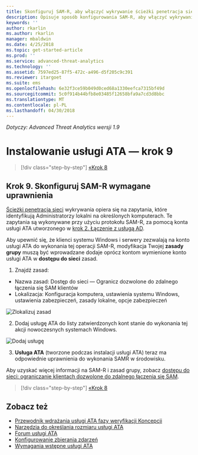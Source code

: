 ```yaml
---
title: Skonfiguruj SAM-R, aby włączyć wykrywanie ścieżki penetracja sieci w Advanced Threat Analytics | Dokumentacja firmy Microsoft
description: Opisuje sposób konfigurowania SAM-R, aby włączyć wykrywanie ścieżki penetracja sieci w Advanced Threat Analytics (ATA)
keywords: ''
author: rkarlin
ms.author: rkarlin
manager: mbaldwin
ms.date: 4/25/2018
ms.topic: get-started-article
ms.prod: ''
ms.service: advanced-threat-analytics
ms.technology: ''
ms.assetid: 7597ed25-87f5-472c-a496-d5f205c9c391
ms.reviewer: itargoet
ms.suite: ems
ms.openlocfilehash: 6e32f3ce59b049d0ced68a1330eefca7315bf49d
ms.sourcegitcommit: 5c0f914b44bfb8e03485f12658bfa9a7cd3d8bbc
ms.translationtype: MT
ms.contentlocale: pl-PL
ms.lasthandoff: 04/30/2018
---
```

*Dotyczy: Advanced Threat Analytics wersji 1.9*

# <a name="install-ata---step-9"></a>Instalowanie usługi ATA — krok 9

>[!div class="step-by-step"]
[«Krok 8](install-ata-step7.md)

## <a name="step-9-configure-sam-r-required-permissions"></a>Krok 9. Skonfiguruj SAM-R wymagane uprawnienia

[Ścieżki penetracja sieci](use-case-lateral-movement-path.md) wykrywania opiera się na zapytania, które identyfikują Administratorzy lokalni na określonych komputerach. Te zapytania są wykonywane przy użyciu protokołu SAM-R, za pomocą konta usługi ATA utworzonego w [krok 2. Łączenie z usługą AD](install-ata-step2.md).
 
Aby upewnić się, że klienci systemu Windows i serwery zezwalają na konto usługi ATA do wykonania tej operacji SAM-R, modyfikacja Twojej **zasady grupy** muszą być wprowadzane dodaje oprócz kontom wymienione konto usługi ATA w **dostępu do sieci** zasad.

1. Znajdź zasad:

 - Nazwa zasad: Dostęp do sieci — Ogranicz dozwolone do zdalnego łączenia się SAM klientów
 - Lokalizacja: Konfiguracja komputera, ustawienia systemu Windows, ustawienia zabezpieczeń, zasady lokalne, opcje zabezpieczeń
  
  ![Zlokalizuj zasad](./media/samr-policy-location.png)

2. Dodaj usługę ATA do listy zatwierdzonych kont stanie do wykonania tej akcji nowoczesnych systemach Windows.
 
  ![Dodaj usługę](./media/samr-add-service.png)

3. **Usługa ATA** (tworzone podczas instalacji usługi ATA) teraz ma odpowiednie uprawnienia do wykonania SAMR w środowisku.

Aby uzyskać więcej informacji na SAM-R i zasad grupy, zobacz [dostępu do sieci: ograniczanie klientach dozwolone do zdalnego łączenia się SAM](https://docs.microsoft.com/windows/security/threat-protection/security-policy-settings/network-access-restrict-clients-allowed-to-make-remote-sam-calls).


>[!div class="step-by-step"]
[«Krok 8](install-ata-step7.md)

## <a name="see-also"></a>Zobacz też
- [Przewodnik wdrażania usługi ATA fazy weryfikacji Koncepcji](http://aka.ms/atapoc)
- [Narzędzia do określania rozmiaru usługi ATA](http://aka.ms/atasizingtool)
- [Forum usługi ATA](https://social.technet.microsoft.com/Forums/security/home?forum=mata)
- [Konfigurowanie zbierania zdarzeń](configure-event-collection.md)
- [Wymagania wstępne usługi ATA](ata-prerequisites.md)

